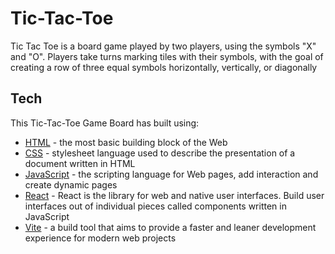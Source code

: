 # Tic-Tac-Toe

Tic Tac Toe is a board game played by two players, using the symbols "X" and "O". Players take turns marking tiles with their symbols, with the goal of creating a row of three equal symbols horizontally, vertically, or diagonally

## Tech

This Tic-Tac-Toe Game Board has built using:

- [HTML](https://developer.mozilla.org/en-US/docs/Web/HTML) - the most basic building block of the Web
- [CSS](https://developer.mozilla.org/en-US/docs/Web/CSS) -  stylesheet language used to describe the presentation of a document written in HTML
- [JavaScript](https://developer.mozilla.org/en-US/docs/Web/javascript) -  the scripting language for Web pages, add interaction and create dynamic pages
- [React](https://react.dev/) - React is the library for web and native user interfaces. Build user interfaces out of individual pieces called components written in JavaScript
- [Vite](https://vitejs.dev/) - a build tool that aims to provide a faster and leaner development experience for modern web projects

